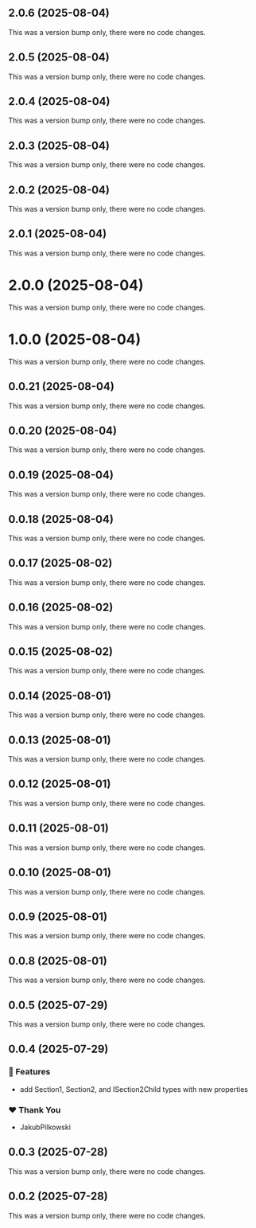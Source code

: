 ## 2.0.6 (2025-08-04)

This was a version bump only, there were no code changes.

## 2.0.5 (2025-08-04)

This was a version bump only, there were no code changes.

## 2.0.4 (2025-08-04)

This was a version bump only, there were no code changes.

## 2.0.3 (2025-08-04)

This was a version bump only, there were no code changes.

## 2.0.2 (2025-08-04)

This was a version bump only, there were no code changes.

## 2.0.1 (2025-08-04)

This was a version bump only, there were no code changes.

# 2.0.0 (2025-08-04)

This was a version bump only, there were no code changes.

# 1.0.0 (2025-08-04)

This was a version bump only, there were no code changes.

## 0.0.21 (2025-08-04)

This was a version bump only, there were no code changes.

## 0.0.20 (2025-08-04)

This was a version bump only, there were no code changes.

## 0.0.19 (2025-08-04)

This was a version bump only, there were no code changes.

## 0.0.18 (2025-08-04)

This was a version bump only, there were no code changes.

## 0.0.17 (2025-08-02)

This was a version bump only, there were no code changes.

## 0.0.16 (2025-08-02)

This was a version bump only, there were no code changes.

## 0.0.15 (2025-08-02)

This was a version bump only, there were no code changes.

## 0.0.14 (2025-08-01)

This was a version bump only, there were no code changes.

## 0.0.13 (2025-08-01)

This was a version bump only, there were no code changes.

## 0.0.12 (2025-08-01)

This was a version bump only, there were no code changes.

## 0.0.11 (2025-08-01)

This was a version bump only, there were no code changes.

## 0.0.10 (2025-08-01)

This was a version bump only, there were no code changes.

## 0.0.9 (2025-08-01)

This was a version bump only, there were no code changes.

## 0.0.8 (2025-08-01)

This was a version bump only, there were no code changes.

## 0.0.5 (2025-07-29)

This was a version bump only, there were no code changes.

## 0.0.4 (2025-07-29)

### 🚀 Features

- add Section1, Section2, and ISection2Child types with new properties

### ❤️ Thank You

- JakubPilkowski

## 0.0.3 (2025-07-28)

This was a version bump only, there were no code changes.

## 0.0.2 (2025-07-28)

This was a version bump only, there were no code changes.